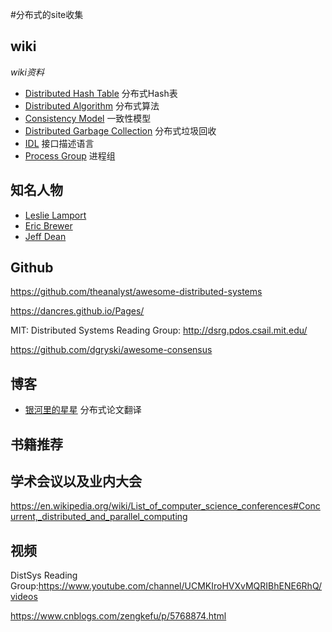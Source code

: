 #分布式的site收集

## wiki

*wiki资料*
* [Distributed Hash Table](https://en.wikipedia.org/wiki/Distributed_hash_table) 分布式Hash表
* [Distributed Algorithm](https://en.wikipedia.org/wiki/Distributed_algorithm) 分布式算法
* [Consistency Model](https://en.wikipedia.org/wiki/Consistency_model) 一致性模型
* [Distributed Garbage Collection](https://en.wikipedia.org/wiki/Distributed_garbage_collection) 分布式垃圾回收
* [IDL](https://en.wikipedia.org/wiki/Interface_description_language) 接口描述语言
* [Process Group](https://en.wikipedia.org/wiki/Process_group) 进程组

## 知名人物
* [Leslie Lamport](https://en.wikipedia.org/wiki/Leslie_Lamport)
* [Eric Brewer](https://en.wikipedia.org/wiki/Eric_Brewer_(scientist))
* [Jeff Dean](https://en.wikipedia.org/wiki/Jeff_Dean)


## Github

https://github.com/theanalyst/awesome-distributed-systems

https://dancres.github.io/Pages/

MIT: Distributed Systems Reading Group: http://dsrg.pdos.csail.mit.edu/

https://github.com/dgryski/awesome-consensus




## 博客
* [银河里的星星](http://duanple.com/?p=170) 分布式论文翻译



## 书籍推荐



## 学术会议以及业内大会

https://en.wikipedia.org/wiki/List_of_computer_science_conferences#Concurrent,_distributed_and_parallel_computing



## 视频

DistSys Reading Group:https://www.youtube.com/channel/UCMKIroHVXvMQRIBhENE6RhQ/videos

https://www.cnblogs.com/zengkefu/p/5768874.html

